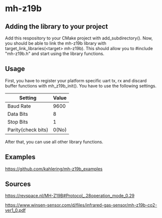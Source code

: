 # mh-z19b

## Adding the library to your project
Add this respository to your CMake project with add_subdirectory(). Now, you should be able to link the mh-z19b library with target_link_libraries(\<target\> mh-z19b). This should allow you to #include "mh-z19b.h" and start using the library functions.

## Usage
First, you have to register your platform specific uart tx, rx and discard buffer functions with mh_z19b_init().
You have to use the following settings.

| Setting | Value |
| ------------- | ------------- |
| Baud Rate  | 9600  |
| Data Bits  | 8  |
| Stop Bits | 1  |
| Parity(check bits)  | 0(No)  |

After that, you can use all other library functions.

## Examples
https://github.com/kahlering/mh-z19b_examples



## Sources
https://revspace.nl/MH-Z19B#Protocol_.28operation_mode_0.29

https://www.winsen-sensor.com/d/files/infrared-gas-sensor/mh-z19b-co2-ver1_0.pdf

